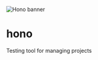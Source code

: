 ![Hono banner]([http://url/to/img.png](https://repository-images.githubusercontent.com/813805281/42e3eb18-9ca7-464a-865e-dcbab8b54f8e))
# hono
Testing tool for managing projects
